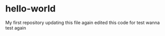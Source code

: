 # hello-world
My first repository
updating this file
again edited this code for test
wanna test again
